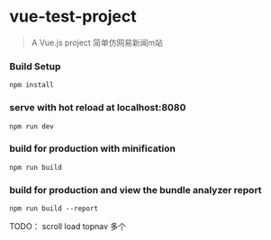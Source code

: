 # vue-test-project

> A Vue.js project 简单仿网易新闻m站

### Build Setup
``` 
npm install
```

### serve with hot reload at localhost:8080
```
npm run dev
```

### build for production with minification
```
npm run build
```

### build for production and view the bundle analyzer report
```
npm run build --report
```

TODO：
scroll load
topnav 多个

